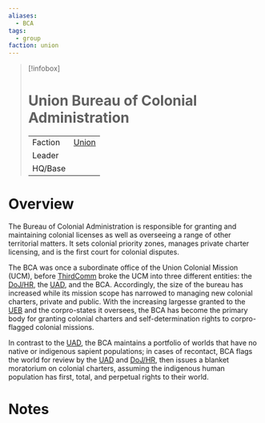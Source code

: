 ```yaml
---
aliases:
  - BCA
tags:
  - group
faction: union
---
```

> [!infobox] 
> # Union Bureau of Colonial Administration
> | | |
> | ---- | ---- |
> | Faction | [Union](Union.md) |
> | Leader |  |
> | HQ/Base | |


# Overview
The Bureau of Colonial Administration is responsible for granting and maintaining colonial licenses as well as overseeing a range of other territorial matters. It sets colonial priority zones, manages private charter licensing, and is the first court for colonial disputes.

The BCA was once a subordinate office of the Union Colonial Mission (UCM), before [ThirdComm](Third%20Committee.md) broke the UCM into three different entities: the [DoJ/HR](Union%20Department%20of%20Justice%20and%20Human%20Rights.md), the [UAD](Union%20Administrative%20Department.md), and the BCA. Accordingly, the size of the bureau has increased while its mission scope has narrowed to managing new colonial charters, private and public. With the increasing largesse granted to the [UEB](Union%20Economic%20Bureau.md) and the corpro-states it oversees, the BCA has become the primary body for granting colonial charters and self-determination rights to corpro-flagged colonial missions.

In contrast to the [UAD](Union%20Administrative%20Department.md), the BCA maintains a portfolio of worlds that have no native or indigenous sapient populations; in cases of recontact, BCA flags the world for review by the [UAD](Union%20Administrative%20Department.md) and [DoJ/HR](Union%20Department%20of%20Justice%20and%20Human%20Rights.md), then issues a blanket moratorium on colonial charters, assuming the indigenous human population has first, total, and perpetual rights to their world.

# Notes